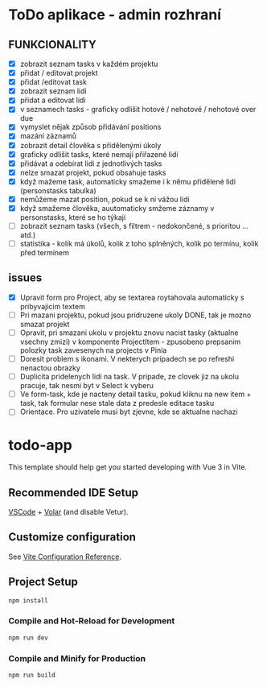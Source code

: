 # ToDo aplikace - admin rozhraní

## FUNKCIONALITY
- [x] zobrazit seznam tasks v každém projektu
- [x] přidat / editovat projekt
- [x] přidat /editovat task
- [x] zobrazit seznam lidí
- [x] přidat a editovat lidi
- [x] v seznamech tasks - graficky odlišit hotové / nehotové / nehotové over due
- [x] vymyslet nějak způsob přidávání positions
- [x] mazání záznamů
- [x] zobrazit detail člověka s přidělenými úkoly
- [x] graficky odlišit tasks, které nemají přiřazené lidi
- [x] přidávat a odebírat lidi z jednotlivých tasks
- [x] nelze smazat projekt, pokud obsahuje tasks
- [x] když mažeme task, automaticky smažeme i k němu přidělené lidi (personstasks tabulka)
- [x] nemůžeme mazat position, pokud se k ní vážou lidi
- [x] když smažeme člověka, auutomaticky smžeme záznamy v personstasks, které se ho týkají  
- [ ] zobrazit seznam tasks (všech, s filtrem - nedokončené, s prioritou ... atd.)
- [ ] statistika - kolik má úkolů, kolik z toho splněných, kolik po termínu, kolik před termínem

## issues
- [x] Upravit form pro Project, aby se textarea roytahovala automaticky s pribyvajicim textem
- [ ] Pri mazani projektu, pokud jsou pridruzene ukoly DONE, tak je mozno smazat projekt
- [ ] Opravit, pri smazani ukolu v projektu znovu nacist tasky (aktualne vsechny zmizi) v komponente ProjectItem - zpusobeno prepsanim polozky task zavesenych na projects v Pinia
- [ ] Doresit problem s ikonami. V nekterych pripadech se po refreshi nenactou obrazky
- [ ] Duplicita pridelenych lidi na task. V pripade, ze clovek jiz na ukolu pracuje, tak nesmi byt v Select k vyberu
- [ ] Ve form-task, kde je nacteny detail tasku, pokud kliknu na new item + task, tak formular nese stale data z predesle editace tasku
- [ ] Orientace. Pro uzivatele musi byt zjevne, kde se aktualne nachazi

# todo-app

This template should help get you started developing with Vue 3 in Vite.

## Recommended IDE Setup

[VSCode](https://code.visualstudio.com/) + [Volar](https://marketplace.visualstudio.com/items?itemName=Vue.volar) (and disable Vetur).

## Customize configuration

See [Vite Configuration Reference](https://vitejs.dev/config/).

## Project Setup

```sh
npm install
```

### Compile and Hot-Reload for Development

```sh
npm run dev
```

### Compile and Minify for Production

```sh
npm run build
```

